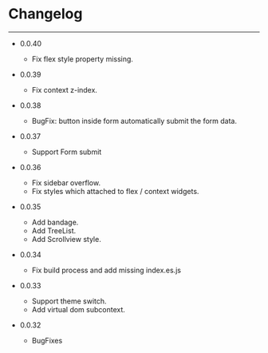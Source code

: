 # Changelog

---

- 0.0.40
    + Fix flex style property missing.

- 0.0.39
    + Fix context z-index.

- 0.0.38
    + BugFix: button inside form automatically submit the form data.

- 0.0.37
    + Support Form submit

- 0.0.36
    + Fix sidebar overflow.
    + Fix styles which attached to flex / context widgets.

- 0.0.35
    + Add bandage.
    + Add TreeList.
    + Add Scrollview style.
    
- 0.0.34
    + Fix build process and add missing index.es.js

- 0.0.33
    + Support theme switch.
    + Add virtual dom subcontext.
    
- 0.0.32
    + BugFixes